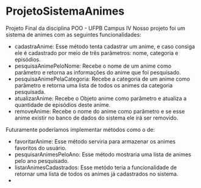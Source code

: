 # ProjetoSistemaAnimes
 Projeto Final da disciplina POO - UFPB Campus IV
 Nosso projeto foi um sistema de animes com as seguintes funcionalidades:
- cadastraAnime: Esse método tenta cadastrar um anime, e caso consiga ele é cadastrado por meio de três parâmetros: nome, categoria e episódios. 
- pesquisaAnimePeloNome: Recebe o nome de um anime como parâmetro e retorna as informações do anime que foi pesquisado. 
- pesquisaAnimePelaCategoria: Recebe a categoria de um anime como parâmetro e retorna uma lista de todos os animes da categoria pesquisada. 
- atualizarAnime: Recebe o Objeto anime como parâmetro e atualiza a quantidade de episódios deste anime. 
- removeAnime: Recebe o nome do anime como parâmetro e se esse anime existir no banco de dados do sistema ele irá ser removido.

 Futuramente poderíamos implementar métodos como o de:
- favoritarAnime: Esse método serviria para armazenar os animes favoritos do usuário.
- pesquisarAnimesPeloAno: Esse método mostraria uma lista de animes pelo ano pesquisado.
- listarAnimesCadastrados: Esse metódo teria a funcionalidade de retornar uma lista de todos os animes já cadastrados no sistema.
- 

